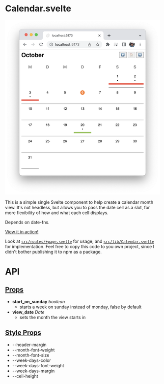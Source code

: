# Calendar.svelte

[![Calendar view](./img.png)](https://calendar-svelte.vercel.app/)

This is a simple single Svelte component to help create a calendar month view. It's not headless, but allows you to pass the date cell as a slot, for more flexibility of how and what each cell displays.

Depends on date-fns.

[View it in action!](https://calendar-svelte.vercel.app/)

Look at [`src/routes/+page.svelte`](src/routes/+page.svelte) for usage, and [`src/lib/Calendar.svelte`](src/lib/Calendar.svelte) for implementation. Feel free to copy this code to you own project, since I didn't bother publishing it to npm as a package.

# API

## [Props](https://svelte.dev/docs#template-syntax-attributes-and-props)

- **start_on_sunday** _boolean_
  - starts a week on sunday instead of monday, false by default
- **view_date** _Date_
  - sets the month the view starts in

## [Style Props](https://svelte.dev/docs#template-syntax-component-directives---style-props)

- --header-margin
- --month-font-weight
- --month-font-size
- --week-days-color
- --week-days-font-weight
- --week-days-margin
- --cell-height

